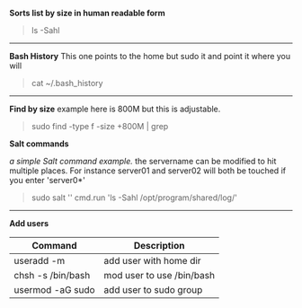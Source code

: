 
**Sorts list by size in human readable form**

> ls -Sahl
---

**Bash History** This one points to the home but sudo it and point it where you will
> cat ~/.bash_history 
---

**Find by size** example here is 800M but this is adjustable.
> sudo find <folder to look in> -type f -size +800M | grep <grepFilter>

  
 **Salt commands** 
 
  *a simple Salt command example.* 
  the servername can be modified to hit multiple places. For instance server01 and server02 will both be touched if you enter 'server0*'
  >  sudo salt '<servername>' cmd.run 'ls -Sahl /opt/program/shared/log/'

  
  ---
  
  **Add users**
  
| Command | Description |
| ----------- | ----------- |
| useradd -m <username>    | add user with home dir |
| chsh -s /bin/bash <username> | mod user to use /bin/bash |
| usermod -aG sudo <username>  | add user to sudo group |
  
  


